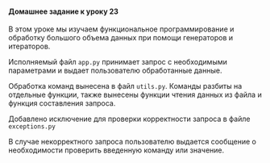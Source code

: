 #### Домашнее задание к уроку 23
В этом уроке мы изучаем функциональное программирование
и обработку большого объема данных при помощи генераторов и итераторов.

Исполняемый файл `app.py` принимает запрос с необходимыми параметрами и
выдает пользователю обработанные данные.

Обработка команд вынесена в файл `utils.py`. Команды разбиты на отдельные функции,
также вынесены функции чтения данных из файла и функция составления запроса.

Добавлено исключение для проверки корректности запроса в файле `exceptions.py`

В случае некорректного запроса пользователю выдается сообщение о необходимости
проверить введенную команду или значение.

